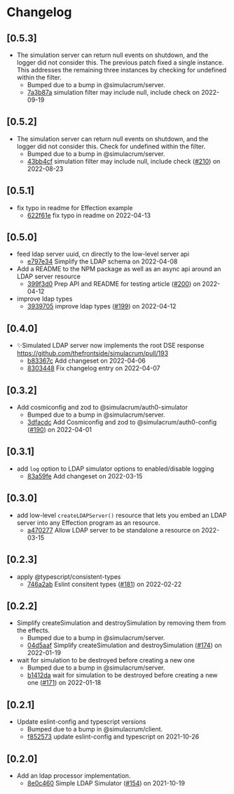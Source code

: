 # Changelog

## \[0.5.3]

- The simulation server can return null events on shutdown, and the logger did not consider this. The previous patch fixed a single instance. This addresses the remaining three instances by checking for undefined within the filter.
  - Bumped due to a bump in @simulacrum/server.
  - [7a3b87a](https://github.com/thefrontside/simulacrum/commit/7a3b87aeea69128f9dff04d6a99a52b5d58d08fa) simulation filter may include null, include check on 2022-09-19

## \[0.5.2]

- The simulation server can return null events on shutdown, and the logger did not consider this. Check for undefined within the filter.
  - Bumped due to a bump in @simulacrum/server.
  - [43bb4cf](https://github.com/thefrontside/simulacrum/commit/43bb4cfde8884595496ecdd27f6c94ceff95765d) simulation filter may include null, include check ([#210](https://github.com/thefrontside/simulacrum/pull/210)) on 2022-08-23

## \[0.5.1]

- fix typo in readme for Effection example
  - [622f61e](https://github.com/thefrontside/simulacrum/commit/622f61e528bb56e087c188d4c04e6670c4d50f71) fix typo in readme on 2022-04-13

## \[0.5.0]

- feed ldap server uuid, cn directly to the low-level server api
  - [e797e34](https://github.com/thefrontside/simulacrum/commit/e797e34cebede30aa9b700bf8d2cd367d6bbc5f0) Simplify the LDAP schema on 2022-04-08
- Add a README to the NPM package as well as an async api around an LDAP server
  resource
  - [399f3d0](https://github.com/thefrontside/simulacrum/commit/399f3d0fb6d166a0d122dec8445cb66c37da43ed) Prep API and README for testing article ([#200](https://github.com/thefrontside/simulacrum/pull/200)) on 2022-04-12
- improve ldap types
  - [3939705](https://github.com/thefrontside/simulacrum/commit/39397056a7ba7731a9c253a312c0e277e37c8d91) improve ldap types ([#199](https://github.com/thefrontside/simulacrum/pull/199)) on 2022-04-12

## \[0.4.0]

- ✨Simulated LDAP server now implements the root DSE response https://github.com/thefrontside/simulacrum/pull/193
  - [b83367c](https://github.com/thefrontside/simulacrum/commit/b83367c1c45be25e5dd63b99e86bd82b248b51ce) Add changeset on 2022-04-06
  - [8303448](https://github.com/thefrontside/simulacrum/commit/8303448882db063a11d28c58c9d605aa27a8eae1) Fix changelog entry on 2022-04-07

## \[0.3.2]

- Add cosmiconfig and zod to @simulacrum/auth0-simulator
  - Bumped due to a bump in @simulacrum/server.
  - [3dfacdc](https://github.com/thefrontside/simulacrum/commit/3dfacdcf84ca55a7f965dd297675245efb794f69) Add Cosmiconfig and zod to @simulacrum/auth0-config ([#190](https://github.com/thefrontside/simulacrum/pull/190)) on 2022-04-01

## \[0.3.1]

- add `log` option to LDAP simulator options to enabled/disable logging
  - [83a59fe](https://github.com/thefrontside/simulacrum/commit/83a59fe3361f333187e5275bfaf1da440fbd6c65) Add changeset on 2022-03-15

## \[0.3.0]

- add low-level `createLDAPServer()` resource that lets you embed an LDAP server
  into any Effection program as an resource.
  - [a470277](https://github.com/thefrontside/simulacrum/commit/a47027705cb8976dc97f5b274a3582b8c665dadb) Allow LDAP server to be standalone a resource on 2022-03-15

## \[0.2.3]

- apply @typescript/consistent-types
  - [746a2ab](https://github.com/thefrontside/simulacrum/commit/746a2ab46333ff836808dd4d1bf8e98f2a20afae) Eslint consitent types ([#181](https://github.com/thefrontside/simulacrum/pull/181)) on 2022-02-22

## \[0.2.2]

- Simplify createSimulation and destroySimulation by removing them from the effects.
  - Bumped due to a bump in @simulacrum/server.
  - [04d5aaf](https://github.com/thefrontside/simulacrum/commit/04d5aaf0077d744badd8739936aad328156d64e2) Simplify createSimulation and destroySimulation ([#174](https://github.com/thefrontside/simulacrum/pull/174)) on 2022-01-19
- wait for simulation to be destroyed before creating a new one
  - Bumped due to a bump in @simulacrum/server.
  - [b1412da](https://github.com/thefrontside/simulacrum/commit/b1412daa2d7846ec4c8eefeea2dfbf94e19b7261) wait for simulation to be destroyed before creating a new one ([#171](https://github.com/thefrontside/simulacrum/pull/171)) on 2022-01-18

## \[0.2.1]

- Update eslint-config and typescript versions
  - Bumped due to a bump in @simulacrum/client.
  - [f852573](https://github.com/thefrontside/simulacrum/commit/f852573daefaf3da2675b1233c3c2db38a2b43ba) update eslint-config and typescript on 2021-10-26

## \[0.2.0]

- Add an ldap processor implementation.
  - [8e0c460](https://github.com/thefrontside/simulacrum/commit/8e0c4608c40243f15299eede6c3539bb1b82ff87) Simple LDAP Simulator ([#154](https://github.com/thefrontside/simulacrum/pull/154)) on 2021-10-19
